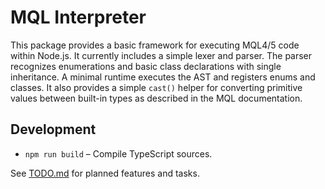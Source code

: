# MQL Interpreter

This package provides a basic framework for executing MQL4/5 code within Node.js.
It currently includes a simple lexer and parser. The parser recognizes
enumerations and basic class declarations with single inheritance. A minimal
runtime executes the AST and registers enums and classes.
It also provides a simple `cast()` helper for converting primitive values
between built-in types as described in the MQL documentation.

## Development

- `npm run build` – Compile TypeScript sources.

See [TODO.md](TODO.md) for planned features and tasks.

